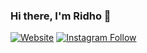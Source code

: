 ### Hi there, I'm Ridho 👋

[![Website](https://img.shields.io/website?label=Ridhonusa.com&style=for-the-badge&url=https%3A%2F%2Fridhonusa.blogpost.com)](https://ridhonusa.blogspot.com)
[![Instagram Follow](https://img.shields.io/badge/Instagram-E4405F?style=for-the-badge&logo=instagram&logoColor=white&url=https%3A%2F%2Fwww.instagram.com%2Fridho.top)](https://www.instagram.com/ridho.top)

<!--
**kuduiso/kuduiso** is a ✨ _special_ ✨ repository because its `README.md` (this file) appears on your GitHub profile.

Here are some ideas to get you started:

- 🔭 I’m currently working on ...
- 🌱 I’m currently learning ...
- 👯 I’m looking to collaborate on ...
- 🤔 I’m looking for help with ...
- 💬 Ask me about ...
- 📫 How to reach me: ...
- 😄 Pronouns: ...
- ⚡ Fun fact: ...
-->
